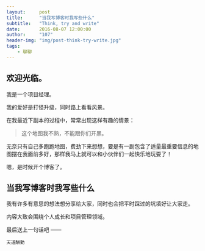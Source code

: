 ```yaml
---
layout:     post
title:      "当我写博客时我写些什么"
subtitle:   "Think, try and write"
date:       2016-08-07 12:00:00
author:     "107"
header-img: "img/post-think-try-write.jpg"
tags:
    - 聊聊
---
```


## 欢迎光临。

我是一个项目经理。

我的爱好是打怪升级，同时路上看看风景。

在我最近下副本的过程中，常常出现这样有趣的情景：

> 这个地图我不熟，不能跟你们开黑。

无奈只有自己多跑跑地图，费劲下来想想，要是有一副包含了适量最重要信息的地图摆在我面前多好，那样我马上就可以和小伙伴们一起快乐地玩耍了！

嗯，是时候开个博客了。

## 当我写博客时我写些什么

我有许多有意思的想法想分享给大家，同时也会把平时踩过的坑填好让大家走。

内容大致会围绕个人成长和项目管理领域。

最后送上一句话吧 ——

```
天道酬勤
```
